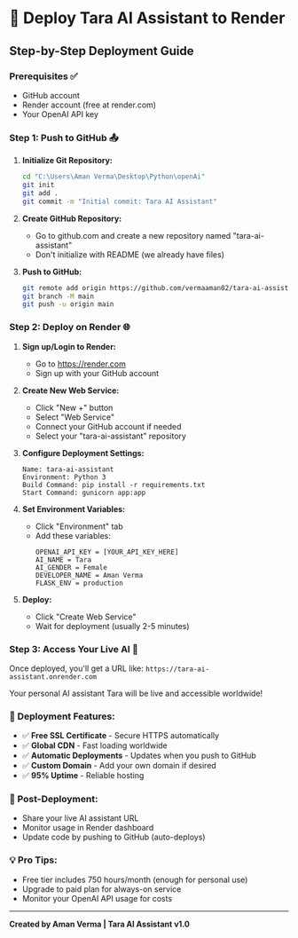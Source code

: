 # 🚀 Deploy Tara AI Assistant to Render

## Step-by-Step Deployment Guide

### Prerequisites ✅
- GitHub account
- Render account (free at render.com)
- Your OpenAI API key

### Step 1: Push to GitHub 📤

1. **Initialize Git Repository:**
   ```bash
   cd "C:\Users\Aman Verma\Desktop\Python\openAi"
   git init
   git add .
   git commit -m "Initial commit: Tara AI Assistant"
   ```

2. **Create GitHub Repository:**
   - Go to github.com and create a new repository named "tara-ai-assistant"
   - Don't initialize with README (we already have files)

3. **Push to GitHub:**
   ```bash
   git remote add origin https://github.com/vermaaman02/tara-ai-assistant.git
   git branch -M main
   git push -u origin main
   ```

### Step 2: Deploy on Render 🌐

1. **Sign up/Login to Render:**
   - Go to https://render.com
   - Sign up with your GitHub account

2. **Create New Web Service:**
   - Click "New +" button
   - Select "Web Service"
   - Connect your GitHub account if needed
   - Select your "tara-ai-assistant" repository

3. **Configure Deployment Settings:**
   ```
   Name: tara-ai-assistant
   Environment: Python 3
   Build Command: pip install -r requirements.txt
   Start Command: gunicorn app:app
   ```

4. **Set Environment Variables:**
   - Click "Environment" tab
   - Add these variables:
     ```
     OPENAI_API_KEY = [YOUR_API_KEY_HERE]
     AI_NAME = Tara
     AI_GENDER = Female
     DEVELOPER_NAME = Aman Verma
     FLASK_ENV = production
     ```

5. **Deploy:**
   - Click "Create Web Service"
   - Wait for deployment (usually 2-5 minutes)

### Step 3: Access Your Live AI 🎉

Once deployed, you'll get a URL like:
`https://tara-ai-assistant.onrender.com`

Your personal AI assistant Tara will be live and accessible worldwide!

### 🔧 Deployment Features:
- ✅ **Free SSL Certificate** - Secure HTTPS automatically
- ✅ **Global CDN** - Fast loading worldwide
- ✅ **Automatic Deployments** - Updates when you push to GitHub
- ✅ **Custom Domain** - Add your own domain if desired
- ✅ **95% Uptime** - Reliable hosting

### 🎯 Post-Deployment:
- Share your live AI assistant URL
- Monitor usage in Render dashboard
- Update code by pushing to GitHub (auto-deploys)

### 💡 Pro Tips:
- Free tier includes 750 hours/month (enough for personal use)
- Upgrade to paid plan for always-on service
- Monitor your OpenAI API usage for costs

---
**Created by Aman Verma | Tara AI Assistant v1.0**
